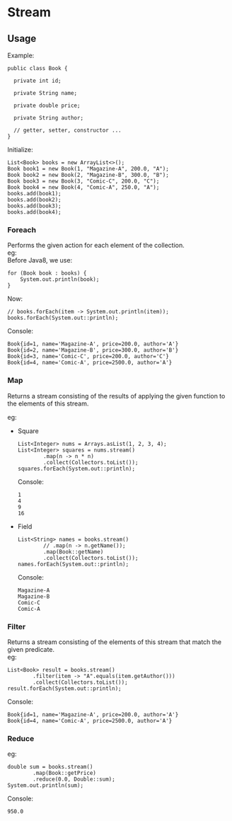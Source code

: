 # Stream

## Usage

Example:
```
public class Book {

  private int id;

  private String name;
  
  private double price;

  private String author;

  // getter, setter, constructor ...
}
```
Initialize:
```
List<Book> books = new ArrayList<>();
Book book1 = new Book(1, "Magazine-A", 200.0, "A");
Book book2 = new Book(2, "Magazine-B", 300.0, "B");
Book book3 = new Book(3, "Comic-C", 200.0, "C");
Book book4 = new Book(4, "Comic-A", 250.0, "A");
books.add(book1);
books.add(book2);
books.add(book3);
books.add(book4);
```

### Foreach
Performs the given action for each element of the collection.  
eg:  
Before Java8, we use:
```
for (Book book : books) {
    System.out.println(book);
}
```
Now:
```
// books.forEach(item -> System.out.println(item));
books.forEach(System.out::println);
```
Console:
```
Book{id=1, name='Magazine-A', price=200.0, author='A'}
Book{id=2, name='Magazine-B', price=300.0, author='B'}
Book{id=3, name='Comic-C', price=200.0, author='C'}
Book{id=4, name='Comic-A', price=2500.0, author='A'}
```

### Map
Returns a stream consisting of the results of applying the given function to the elements of this stream.

eg:
- Square
  ```
  List<Integer> nums = Arrays.asList(1, 2, 3, 4);
  List<Integer> squares = nums.stream()
          .map(n -> n * n)
          .collect(Collectors.toList());
  squares.forEach(System.out::println);
  ```
  Console:
  ```
  1
  4
  9
  16
  ```

- Field
  ```
  List<String> names = books.stream()
          // .map(n -> n.getName());
          .map(Book::getName)
          .collect(Collectors.toList());
  names.forEach(System.out::println);
  ```
  Console:
  ```
  Magazine-A
  Magazine-B
  Comic-C
  Comic-A
  ```

### Filter
Returns a stream consisting of the elements of this stream that match the given predicate.  
eg:
```
List<Book> result = books.stream()
        .filter(item -> "A".equals(item.getAuthor()))
        .collect(Collectors.toList());
result.forEach(System.out::println);
```
Console:
```
Book{id=1, name='Magazine-A', price=200.0, author='A'}
Book{id=4, name='Comic-A', price=2500.0, author='A'}
```

### Reduce

eg:
```
double sum = books.stream()
        .map(Book::getPrice)
        .reduce(0.0, Double::sum);
System.out.println(sum);
```
Console:
```
950.0
```